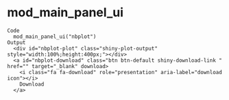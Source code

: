 # mod_main_panel_ui

    Code
      mod_main_panel_ui("nbplot")
    Output
      <div id="nbplot-plot" class="shiny-plot-output" style="width:100%;height:400px;"></div>
      <a id="nbplot-download" class="btn btn-default shiny-download-link " href="" target="_blank" download>
        <i class="fa fa-download" role="presentation" aria-label="download icon"></i>
        Download
      </a>

